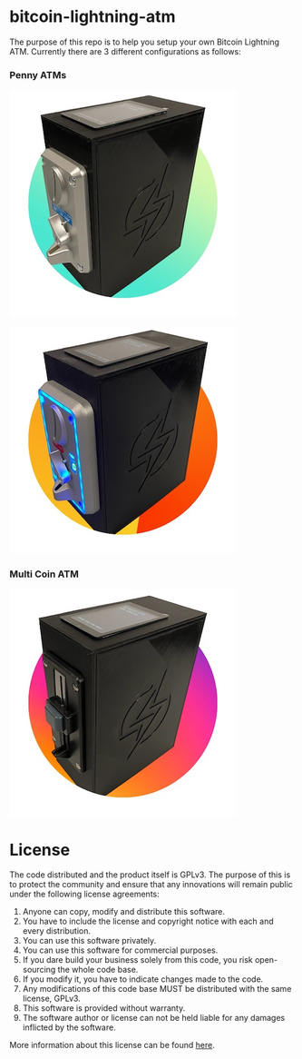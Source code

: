 # bitcoin-lightning-atm

The purpose of this repo is to help you setup your own Bitcoin Lightning ATM.  Currently there are 3 different configurations as follows:

### Penny ATMs

[![Penny ATM](./images/penny-atm.jpg)](./penny/standard/README.md)

[![Penny LED](./images/led-atm.jpg)](./penny/led/README.md)

### Multi Coin ATM

[![Penny LED](./images/multi-atm.jpg)](./multi-coin/standard/README.md)

# License
The code distributed and the product itself is GPLv3.  The purpose of this is to protect the community and ensure that any innovations will remain public under the following license agreements: 

1. Anyone can copy, modify and distribute this software.
2. You have to include the license and copyright notice with each and every distribution.
3. You can use this software privately.
4. You can use this software for commercial purposes.
5. If you dare build your business solely from this code, you risk open-sourcing the whole code base.
6. If you modify it, you have to indicate changes made to the code.
7. Any modifications of this code base MUST be distributed with the same license, GPLv3.
8. This software is provided without warranty.
9. The software author or license can not be held liable for any damages inflicted by the software.

More information about this license can be found [here](http://choosealicense.com/licenses/gpl-3.0/).